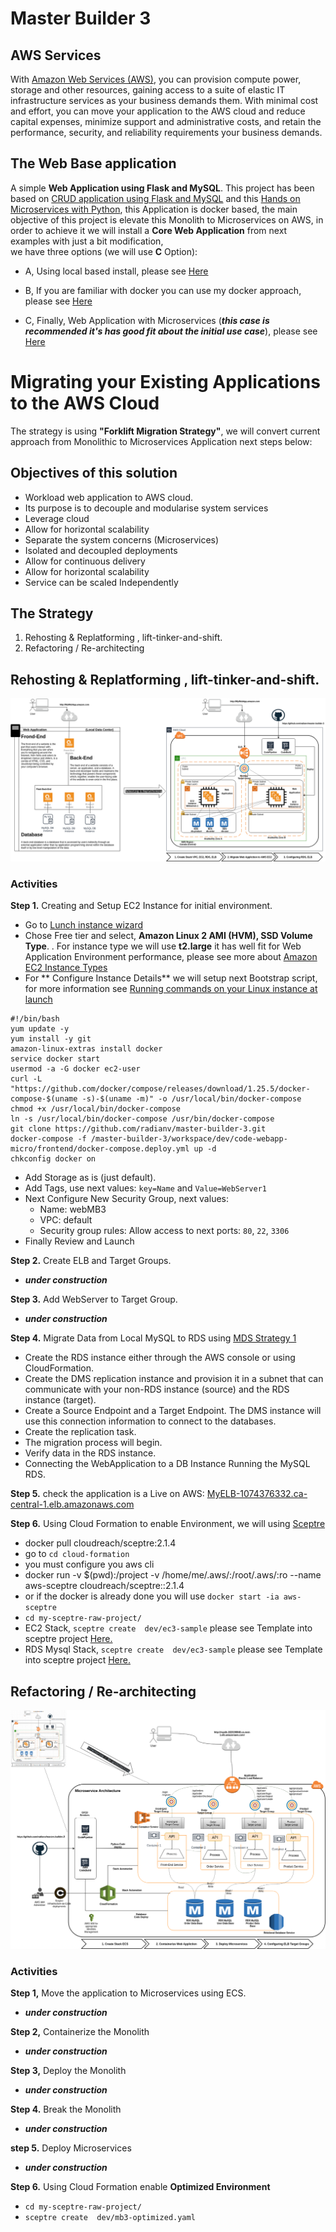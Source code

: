 # Master Builder 3

## AWS Services
With [Amazon Web Services (AWS)](https://aws.amazon.com/what-is-aws/), you can provision compute power, storage and other resources, gaining access to a suite of elastic IT infrastructure services as your business demands them. With minimal cost and effort, you can move your application to the AWS cloud and reduce capital expenses, minimize support and administrative costs, and retain the performance, security, and reliability requirements your business demands.

## The Web Base application
A simple **Web Application using Flask and MySQL**. This project has been based  on [CRUD application using Flask and MySQL](https://github.com/muhammadhanif/crud-application-using-flask-and-mysql) and 
this [Hands on Microservices with Python](https://github.com/PacktPublishing/Hands-on-Microservices-with-Python), 
this Application is docker based, the main objective of this project is elevate this Monolith to Microservices on AWS, 
in order to achieve it we will install a **Core Web Application** from next examples with just a bit modification,  
we have three options (we will use **C** Option):

   - A, Using local based install, please see [Here](topics/my_local_monolith_install.md)
   
   - B, If you are familiar with docker you can use my docker approach, please see [Here](docker_approach/my_docker_monolith_install.md)
   
   - C, Finally, Web Application with Microservices (__*this case is recommended it's has good fit about the initial use case*__), please see [Here](workspace/dev/code-webapp-micro/frontend/)
        
    
# Migrating your Existing Applications to the AWS Cloud

The strategy is using __"Forklift Migration Strategy"__, we will convert current approach from Monolithic to Microservices Application next steps below:

## Objectives of this solution
- Workload web application to AWS cloud.
- Its purpose is to decouple and modularise system services
- Leverage cloud
- Allow for horizontal scalability
- Separate the system concerns (Microservices)
- Isolated and decoupled deployments
- Allow for continuous delivery
- Allow for horizontal scalability
- Service can be scaled Independently
 

## The Strategy

   1. Rehosting & Replatforming , lift-tinker-and-shift.
   2. Refactoring / Re-architecting

## Rehosting & Replatforming , lift-tinker-and-shift.

![Monolithic Application to AWS Cloud][img1]

### Activities

__Step 1.__ Creating and Setup EC2 Instance for initial environment.

- Go to [Lunch instance wizard](https://console.aws.amazon.com/ec2/v2/home?region=us-east-1#LaunchInstanceWizard:)
- Chose Free tier and select, **Amazon Linux 2 AMI (HVM), SSD Volume Type**.
. For instance type we will use **t2.large** it has well fit for Web Application Environment performance, please see more about [Amazon EC2 Instance Types](https://aws.amazon.com/ec2/instance-types/)
- For ** Configure Instance Details** we will setup next Bootstrap script, for more information see [Running commands on your Linux instance at launch](https://docs.aws.amazon.com/AWSEC2/latest/UserGuide/user-data.html)
```
#!/bin/bash
yum update -y
yum install -y git
amazon-linux-extras install docker
service docker start
usermod -a -G docker ec2-user
curl -L "https://github.com/docker/compose/releases/download/1.25.5/docker-compose-$(uname -s)-$(uname -m)" -o /usr/local/bin/docker-compose
chmod +x /usr/local/bin/docker-compose
ln -s /usr/local/bin/docker-compose /usr/bin/docker-compose
git clone https://github.com/radianv/master-builder-3.git
docker-compose -f /master-builder-3/workspace/dev/code-webapp-micro/frontend/docker-compose.deploy.yml up -d
chkconfig docker on
```
- Add Storage as is (just default).
- Add Tags, use next values: `key=Name` and `Value=WebServer1`
- Next Configure New Security Group, next values: 
  - Name: webMB3
  - VPC: default
  - Security group rules: Allow access to next ports: `80`, `22`, `3306`  
- Finally Review and Launch

__Step 2.__ Create ELB and Target Groups.
  - **_under construction_**

__Step 3.__ Add WebServer to Target Group.
  - **_under construction_**
 
__Step 4.__ Migrate Data from Local MySQL to RDS using [MDS Strategy 1](https://aws.amazon.com/dms/) 
  - Create the RDS instance either through the AWS console or using CloudFormation.
  - Create the DMS replication instance and provision it in a subnet that can communicate with your non-RDS instance (source) and the RDS instance (target).
  - Create a Source Endpoint and a Target Endpoint. The DMS instance will use this connection information to connect to the databases.
  - Create the replication task.
  - The migration process will begin.
  - Verify data in the RDS instance.
  - Connecting the WebApplication to a DB Instance Running the MySQL RDS.

__Step 5.__ check  the application is a Live on AWS: [MyELB-1074376332.ca-central-1.elb.amazonaws.com](MyELB-1074376332.ca-central-1.elb.amazonaws.com)

__Step 6.__ Using Cloud Formation to enable Environment, we will using [Sceptre](https://sceptre.cloudreach.com/latest/index.html) 
  - docker pull cloudreach/sceptre:2.1.4
  - go to `cd cloud-formation`
  - you must configure you aws cli
  - docker run -v $(pwd):/project -v /home/me/.aws/:/root/.aws/:ro --name aws-sceptre cloudreach/sceptre::2.1.4
  - or if the docker is already done you will use `docker start -ia aws-sceptre`
  - `cd my-sceptre-raw-project/`
  - EC2 Stack, `sceptre create  dev/ec3-sample` please see Template into sceptre project [Here.](cloud-formation/my-sceptre-project/templates/ec2-sample.yaml)
  - RDS Mysql Stack, `sceptre create  dev/ec3-sample` please see Template into sceptre project [Here.](cloud-formation/my-sceptre-project/templates/rds-example-mysql.yaml)
  
## Refactoring / Re-architecting

![Monolithic Application to Microservices][img2]

### Activities

__Step 1,__ Move the application to Microservices using ECS.
  - **_under construction_**
  
__Step 2,__ Containerize the Monolith
  - **_under construction_**

__Step 3,__ Deploy the Monolith
- **_under construction_**

__Step 4.__ Break the Monolith
- **_under construction_**

__step 5.__ Deploy Microservices
- **_under construction_**

__Step 6.__ Using Cloud Formation enable **Optimized Environment**
  - `cd my-sceptre-raw-project/`
  - `sceptre create  dev/mb3-optimized.yaml`
  
  

[img0]: images/mb3-monolithic-app.png "Monolithic Application"
[img1]: images/mb3-monolithic_app-to-cloud.png "Monolithic Application to Cloud"
[img2]: images/mb3-microservices-app.png "Microservices Application"
